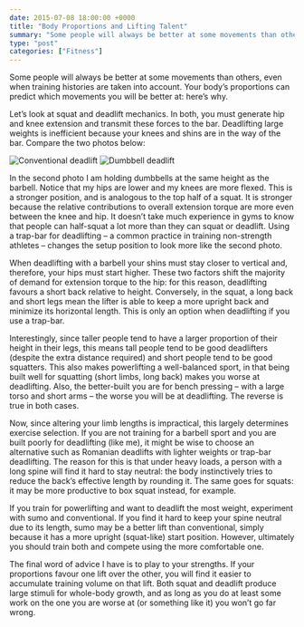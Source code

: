 ```yaml
---
date: 2015-07-08 18:00:00 +0000
title: "Body Proportions and Lifting Talent"
summary: "Some people will always be better at some movements than others, even when training histories are taken into account. Your body’s proportions can predict which movements you will be better at: here’s why."
type: "post"
categories: ["Fitness"]
---
```


Some people will always be better at some movements than others, even when training histories are taken into account. Your body’s proportions can predict which movements you will be better at: here’s why.

Let’s look at squat and deadlift mechanics. In both, you must generate hip and knee extension and transmit these forces to the bar. Deadlifting large weights is inefficient because your knees and shins are in the way of the bar. Compare the two photos below:

![Conventional deadlift](/images/deadlift1.jpg "Conventional deadlift")
![Dumbbell deadlift](/images/deadlift2.jpg "Dumbbell deadlift")

In the second photo I am holding dumbbells at the same height as the barbell. Notice that my hips are lower and my knees are more flexed. This is a stronger position, and is analogous to the top half of a squat. It is stronger because the relative contributions to overall extension torque are more even between the knee and hip. It doesn’t take much experience in gyms to know that people can half-squat a lot more than they can squat or deadlift. Using a trap-bar for deadlifting – a common practice in training non-strength athletes – changes the setup position to look more like the second photo.

When deadlifting with a barbell your shins must stay closer to vertical and, therefore, your hips must start higher. These two factors shift the majority of demand for extension torque to the hip: for this reason, deadlifting favours a short back relative to height. Conversely, in the squat, a long back and short legs mean the lifter is able to keep a more upright back and minimize its horizontal length. This is only an option when deadlifting if you use a trap-bar.

Interestingly, since taller people tend to have a larger proportion of their height in their legs, this means tall people tend to be good deadlifters (despite the extra distance required) and short people tend to be good squatters. This also makes powerlifting a well-balanced sport, in that being built well for squatting (short limbs, long back) makes you worse at deadlifting. Also, the better-built you are for bench pressing – with a large torso and short arms – the worse you will be at deadlifting. The reverse is true in both cases.

Now, since altering your limb lengths is impractical, this largely determines exercise selection. If you are not training for a barbell sport and you are built poorly for deadlifting (like me), it might be wise to choose an alternative such as Romanian deadlifts with lighter weights or trap-bar deadlifting. The reason for this is that under heavy loads, a person with a long spine will find it hard to stay neutral: the body instinctively tries to reduce the back’s effective length by rounding it. The same goes for squats: it may be more productive to box squat instead, for example.

If you train for powerlifting and want to deadlift the most weight, experiment with sumo and conventional. If you find it hard to keep your spine neutral due to its length, sumo may be a better lift than conventional, simply because it has a more upright (squat-like) start position. However, ultimately you should train both and compete using the more comfortable one.

The final word of advice I have is to play to your strengths. If your proportions favour one lift over the other, you will find it easier to accumulate training volume on that lift. Both squat and deadlift produce large stimuli for whole-body growth, and as long as you do at least some work on the one you are worse at (or something like it) you won’t go far wrong.
